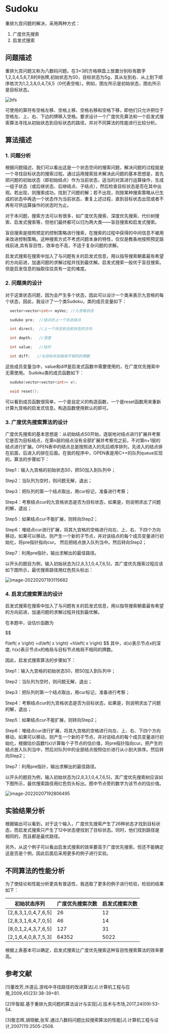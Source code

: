 # Sudoku

重排九宫问题的解决，采用两种方式：
1. 广度优先搜索
2. 启发式搜索

## 问题描述

重排九宫问题又称为八数码问题。在3×3的方格棋盘上放置分别标有数字1,2,3,4,5,6,7,8的8张牌,初始状态为S0，目标状态为Sg，其从左到右、从上到下顺序依次为1,2,3,8,0,4,7,6,5（0代表空格）。例如，图左所示是初始状态，图右所示是目标状态。

![bfs](https://github.com/Bright-Hsu/Sudoku/blob/main/pictures/problem.png)

可使用的算符有空格左移、空格上移、空格右移和空格下移，即他们只允许把位于空格左、上、右、下边的牌移入空格。要求设计一个广度优先算法和一个启发式搜索算法寻找从初始状态到目标状态的路径，并对不同算法的性能进行比较分析。

 

## 算法描述

### **1.** **问题分析**

根据问题描述，我们可以看出这是一个状态空间的搜索问题，解决问题的过程就是一个寻找目标状态的搜索过程。通过运用搜索技术解决此问题的基本思想是，首先把问题的初始状态（即初始结点）作为当前状态，适当的对其进行运算操作，生成一组子状态（或后继状态、后继结点、子结点），然后检查目标状态是否在其中出观。若出现，则搜索成功，找到了问题的解；若不出现，则按某种搜索策略从已生成的状态中再选一个状态作为当前状态，重复上述过程，直到目标状态出现或者不再有可供运算操作的状态时为止。

对于本问题，搜索方法可以有很多，如广度优先搜索、深度优先搜索、代价树搜索、启发式搜索等，但他们最终都可以归为两大类——盲目搜索和启发式搜索。

盲目搜索是按照预定的控制策略进行搜索，在搜索的过程中获得的中间信息不被用来改进控制策略。这种搜索方式不考虑问题本身的特性，仅仅是教条地按照预定路线前进,具有盲目性，效率也不高，不适于复杂问题的求解。

启发式搜索在搜索中加入了与问题有关的启发式信息，用以指导搜索朝着最有希望的方向前进，加速问题的求解过程并找到最优解。启发式搜索一般优于盲目搜索。但是启发信息的抽取往往具有一定的难度。

 

### **2.** **问题类的设计**

对于这类状态问题，因为会产生多个状态，因此可以设计一个类来表示九宫格的每个状态，因此，我设计了一个类Sudoku，类的成员变量如下：

```c++
  vector<vector<int>> myVec; //九宫格状态

  suduko pre;  //结点的上一个状态结点

  int direct;  //上一个状态到当前状态的方向

  int depth;   //深度

  int value;   //估价

  int diff;   //与目标状态格局不相同的牌数
```

  这些成员变量当中，value和diff是启发式函数中需要使用的，在广度优先搜索中无需使用。  Sudoku类的成员函数如下：

```c++
  suduko(vector<vector<int>> v);

  void reset();
```

 

  可以看到成员函数很简单，一个是自定义的构造函数，一个是reset函数用来重新计算九宫格的启发式信息。构造函数使用默认的即可。

 

### **3.** **广度优先搜索算法的设计**

广度优先搜索的基本思想是：从初始结点S0开始，逐层地对结点进行扩展并考察它是否为目标结点，在第n层的结点没有全部扩展并考察完之前，不对第n+1层的结点进行扩展。OPEN表中的结点总是按照进入的先后顺序排列，先进入的结点排在前面，后进入的排在后面。在我的程序中，OPEN表是用C++的队列queue实现的。算法的步骤如下：

  Step1：输入九宫格的初始状态S0，把S0加入到队列中；

  Step2：当队列为空时，则问题无解，退出；

  Step3：把队列的第一个结点取出，用cur标记，准备进行考察；

  Step4：考察结点cur的九宫格状态是否为目标状态，如果是，则说明求出了问题的解，退出；

  Step5：如果结点cur不能扩展，则转向Step2；

  Step6：堆结点cur进行扩展，将其九宫格的空格进行向左、上、右、下四个方向移动，如果可以移动，则产生一个新的子节点，并对该结点的每个成员变量进行初始化，将pre指针指向cur。 然后把结点放入队列当中。然后转向Step2；

  Step7：利用pre指针，输出求解出的最佳路径。

 

  以开头的题目为例，输入初始状态为[2,8,3,1,0,4,7,6,5]，其广度优先搜索过程应该如下图所示，最优搜索路径用红色剪头标出：

![image-20220207193115682](https://github.com/Bright-Hsu/Sudoku/blob/main/pictures/bfs.png)

### **4.** **启发式搜索算法的设计**

启发式搜索在搜索中加入了与问题有关的启发式信息，用以指导搜索朝着最有希望的方向前进，加速问题的求解过程并找到最优解。

在本题中，设估价函数为

$$

f\left( x \right) =d\left( x \right) +h\left( x \right) 
$$
其中，d(x)表示节点x的深度; h(x)表示节点x的格局与目标节点格局不相同的牌数。

因此，启发式搜索算法的步骤如下：

  Step1：输入九宫格的初始状态S0，把S0加入到队列中；

  Step2：当队列为空时，则问题无解，退出；

  Step3：把队列的第一个结点取出，用cur标记，准备进行考察；

  Step4：考察结点cur的九宫格状态是否为目标状态，如果是，则说明求出了问题的解，退出；

  Step5：如果结点cur不能扩展，则转向Step2；

  Step6：堆结点cur进行扩展，将其九宫格的空格进行向左、上、右、下四个方向移动，如果可以移动，则产生一个新的子节点，并对该结点的每个成员变量进行初始化，根据估价函数f(x)计算每个子节点的估价值，将pre指针指向cur。把产生的结点放入队列当中，然后对队列中的全部结点按照估价进行从小到大排序。然后转向Step2；

  Step7：利用pre指针，输出求解出的最佳路径。

 

以开头的题目为例，输入初始状态为[2,8,3,1,0,4,7,6,5]，其广度优先搜索树应该如下图所示，最优搜索路径用红色剪头标出。图中节点旁的数字为该节点的估价值。

![image-20220207192806495](https://github.com/Bright-Hsu/Sudoku/blob/main/pictures/hs.png)

## 实验结果分析

根据输出可以看到，对于这个输入，广度优先搜索产生了26种状态才找到目标状态，而启发式搜索只产生了12中状态便找到了目标状态。同时，他们找到路径是相同的，而且都是最优路径。

  另外，从这个例子可以看出启发式搜索的效率要高于广度优先搜索，但还不能确定这是否是个例，因此后面后采用更多的例子进行实验。

## 不同算法的性能分析

  为了使结论和性能分析更具有普适性，我选取了更多的例子进行检验，检验的结果如下：

| **初始状态序列**    | **广度优先搜索次数** | **启发式搜索次数** |
| ------------------- | -------------------- | ------------------ |
| [2,8,3,1,0,4,7,6,5] | 26                   | 12                 |
| [2,8,3,1,6,4,7,0,5] | 46                   | 14                 |
| [8,0,1,2,4,3,7,6,5] | 127                  | 31                 |
| [2,1,6,4,0,8,7,5,3] | 64352                | 5022               |

  

根据上表基本可以确定，启发式搜索比广度优先搜索这种盲目性搜索算法的效率要高。

## 参考文献

[1]董改芳,许道云.游戏中寻找路径的改进算法[J].计算机工程与应用,2009,45(23):38-39+81.

[2]毕智超.基于重排九宫问题的算法设计与实现[J].技术与市场,2017,24(09):53-54.

[3]詹志辉,胡晓敏,张军.通过八数码问题比较搜索算法的性能[J].计算机工程与设计,2007(11):2505-2508.
